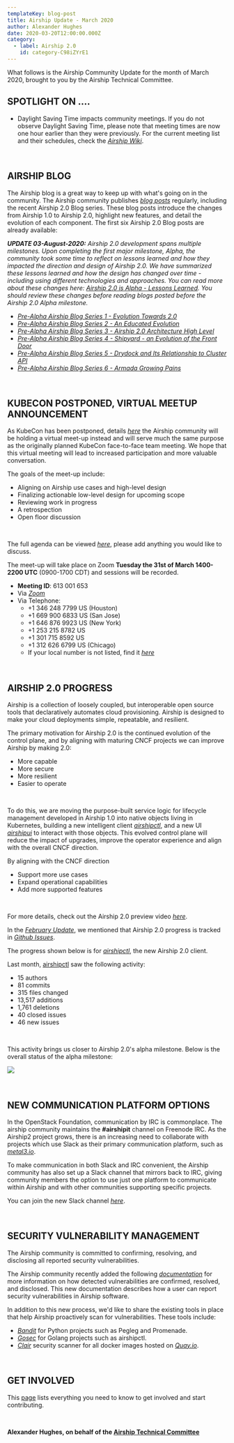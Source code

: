```yaml
---
templateKey: blog-post
title: Airship Update - March 2020
author: Alexander Hughes
date: 2020-03-20T12:00:00.000Z
category: 
  - label: Airship 2.0
    id: category-C98iZYrE1
---
```


What follows is the Airship Community Update for the month of March 2020, brought to you by the Airship Technical
Committee.<!-- more -->

## **SPOTLIGHT ON ....**

- Daylight Saving Time impacts community meetings. If you do not observe Daylight Saving Time, please note that meeting
times are now one hour earlier than they were previously. For the current meeting list and their schedules, check the
[*Airship Wiki*](https://wiki.openstack.org/wiki/Airship#Get_in_Touch).

<br>

## **AIRSHIP BLOG**

The Airship blog is a great way to keep up with what's going on in the community. The Airship community publishes
[*blog posts*](https://www.airshipit.org/blog/) regularly, including the recent Airship 2.0 Blog series. These blog
posts introduce the changes from Airship 1.0 to Airship 2.0, highlight new features, and detail the evolution of each
component. The first six Airship 2.0 Blog posts are already available:

_**UPDATE 03-August-2020:** Airship 2.0 development spans multiple milestones. Upon completing the first major
milestone, Alpha, the community took some time to reflect on lessons learned and how they impacted the direction and
design of Airship 2.0. We have summarized these lessons learned and how the design has changed over time - including
using different technologies and approaches. You can read more about these changes here: [Airship 2.0 is Alpha - Lessons
Learned](https://www.airshipit.org/blog/airship2-is-alpha/). You should review these changes before reading blogs posted
before the Airship 2.0 Alpha milestone._

- [*Pre-Alpha Airship Blog Series 1 - Evolution Towards 2.0*](
  https://www.airshipit.org/blog/pre-alpha-airship-blog-series-1-evolution-towards-2.0.html)
- [*Pre-Alpha Airship Blog Series 2 - An Educated Evolution*](
   https://www.airshipit.org/blog/pre-alpha-airship-blog-series-2-an-educated-evolution.html)
- [*Pre-Alpha Airship Blog Series 3 - Airship 2.0 Architecture High Level*](
  https://www.airshipit.org/blog/pre-alpha-airship-blog-series-3-airship-2.0-architecture-high-level.html)
- [*Pre-Alpha Airship Blog Series 4 - Shipyard - an Evolution of the Front Door*](
   https://www.airshipit.org/blog/pre-alpha-airship-blog-series-4-shipyard-an-evolution-of-the-front-door.html)
- [*Pre-Alpha Airship Blog Series 5 - Drydock and Its Relationship to Cluster API*](
  https://www.airshipit.org/blog/pre-alpha-airship-blog-series-5-drydock-and-its-relationship-to-cluster-api.html)
- [*Pre-Alpha Airship Blog Series 6 - Armada Growing Pains*](
   https://www.airshipit.org/blog/pre-alpha-airship-blog-series-6-armada-growing-pains.html)

<br>

## **KUBECON POSTPONED, VIRTUAL MEETUP ANNOUNCEMENT**

As KubeCon has been postponed, details
[*here*](https://events.linuxfoundation.org/kubecon-cloudnativecon-europe/attend/novel-coronavirus-update/) the Airship
community will be holding a virtual meet-up instead and will serve much the same purpose as the originally planned
KubeCon face-to-face team meeting. We hope that this virtual meeting will lead to increased participation and more
valuable conversation.

The goals of the meet-up include:
- Aligning on Airship use cases and high-level design
- Finalizing actionable low-level design for upcoming scope
- Reviewing work in progress
- A retrospection
- Open floor discussion

<br>

The full agenda can be viewed [*here*](https://etherpad.openstack.org/p/airship-virtual-meetup-2020), please add
anything you would like to discuss.

The meet-up will take place on Zoom **Tuesday the 31st of March 1400-2200 UTC** (0900-1700 CDT) and sessions will be
recorded.
- **Meeting ID**: 613 001 653
- Via [*Zoom*](https://zoom.us/j/613001653)
- Via Telephone:
  - +1 346 248 7799 US (Houston)
  - +1 669 900 6833 US (San Jose)
  - +1 646 876 9923 US (New York)
  - +1 253 215 8782 US
  - +1 301 715 8592 US
  - +1 312 626 6799 US (Chicago)
  - If your local number is not listed, find it [*here*](https://zoom.us/u/adZUJ6wQrj)

<br>

## **AIRSHIP 2.0 PROGRESS**

Airship is a collection of loosely coupled, but interoperable open source tools that declaratively automates cloud
provisioning. Airship is designed to make your cloud deployments simple, repeatable, and resilient.

The primary motivation for Airship 2.0 is the continued evolution of the control plane, and by aligning with maturing
CNCF projects we can improve Airship by making 2.0:
- More capable
- More secure
- More resilient
- Easier to operate

<br>

To do this, we are moving the purpose-built service logic for lifecycle management developed in Airship 1.0 into native
objects living in Kubernetes, building a new intelligent client
[*airshipctl*](https://opendev.org/airship/airshipctl), and a new UI [*airshipui*](https://opendev.org/airship/airshipui)
to interact with those objects. This evolved control plane will reduce the impact of upgrades, improve the operator
experience and align with the overall CNCF direction.

By aligning with the CNCF direction
- Support more use cases
- Expand operational capabilities
- Add more supported features

<br>

For more details, check out the Airship 2.0 preview video [*here*](https://www.youtube.com/watch?v=13v3z4EIK9I).

In the [*February Update*](https://www.airshipit.org/blog/airship-update-february-2020.html), we mentioned that Airship
2.0 progress is tracked in [*Github Issues*](https://github.com/airshipit/airshipctl/issues).

The progress shown below is for [*airshipctl*](https://opendev.org/airship/airshipctl), the new Airship 2.0 client.

Last month, [airshipctl](https://opendev.org/airship/airshipctl) saw the following activity:
- 15 authors
- 81 commits
- 315 files changed
- 13,517 additions
- 1,761 deletions
- 40 closed issues
- 46 new issues

<br>

This activity brings us closer to Airship 2.0's alpha milestone. Below is the overall status of the alpha milestone:

![](/img/alpha_status_march.png)

<br>

## **NEW COMMUNICATION PLATFORM OPTIONS**

In the OpenStack Foundation, communication by IRC is commonplace. The airship community maintains the **#airshipit**
channel on Freenode IRC. As the Airship2 project grows, there is an increasing need to collaborate with projects which
use Slack as their primary communication platform, such as [*metal3.io*](http://metal3.io/community-resources.html).

To make communication in both Slack and IRC convenient, the Airship community has also set up a Slack channel that
mirrors back to IRC, giving community members the option to use just one platform to communicate within Airship and with
other communities supporting specific projects.

You can join the new Slack channel [*here*](https://airshipit.org/slack).

<br>

## **SECURITY VULNERABILITY MANAGEMENT**

The Airship community is committed to confirming, resolving, and disclosing all reported security vulnerabilities.

The Airship community recently added the following
[*documentation*](https://docs.airshipit.org/learn/vulnerabilities.html) for more
information on how detected vulnerabilities are confirmed, resolved, and disclosed. This new documentation describes how
a user can report security vulnerabilities in Airship software.

In addition to this new process, we'd like to share the existing tools in place that help Airship proactively scan for
vulnerabilities. These tools include:
- [*Bandit*](https://pypi.org/project/bandit/) for Python projects such as Pegleg and Promenade.
- [*Gosec*](https://github.com/securego/gosec) for Golang projects such as airshipctl.
- [*Clair*](https://github.com/quay/clair) security scanner for all docker images hosted on
[*Quay.io*](https://quay.io/organization/airshipit).

<br>

## **GET INVOLVED**

This [page](https://www.airshipit.org/community/) lists everything you need to know to get involved and start
contributing. 

<br>

**Alexander Hughes, on behalf of the [Airship Technical Committee](
https://wiki.openstack.org/wiki/Airship/Airship-TC)**
